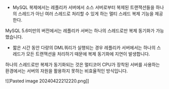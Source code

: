 - MySQL 복제에서는 레플리카 서버에서 소스 서버로부터 복제된 트랜잭션들을 하나의 스레드가 아닌 여러 스레드로 처리할 수 있게 하는 멀티 스레드 복제 기능을 제공한다.



MySQL 5.6미만의 버전에서는 레플리카 서버는 하나의 스레드로만 복제 동기화가 가능했습니다. 
 - 짧은 시간 동안 다량의 DML쿼리가 실행되는 경우 레플리카 서버에서는 하나의 스레드가 모든 트랜잭션을 처리하기 때문에 복제 동기화에 지연이 발생합니다. 

하나의 스레드로만 복제가 동기화되는 것은 멀티코어 CPU가 장착된 서버를 사용하는 환경에서는 서버의 자원을 활용하지 못하는 비효율적인 방식입니다. 

![[Pasted image 20240422212220.png]]

